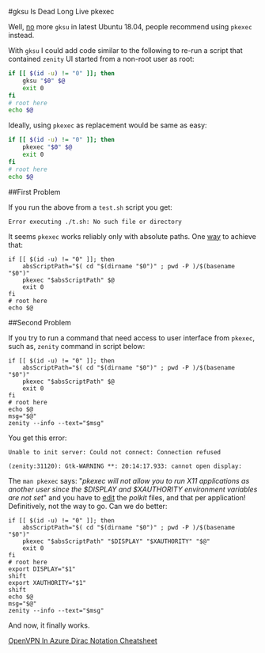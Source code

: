 
#gksu Is Dead Long Live pkexec

<!--- tags: linux -->

Well, [no](https://forums.linuxmint.com/viewtopic.php?t=268140) more `gksu` in latest Ubuntu 18.04, people recommend using `pkexec` instead.

With `gksu` I could add code similar to the following to re-run a script that contained `zenity` UI started from a non-root user as root: 

```bash
if [[ $(id -u) != "0" ]]; then
    gksu "$0" $@
    exit 0
fi
# root here
echo $@
```

Ideally, using `pkexec` as replacement would be same as easy:

```bash
if [[ $(id -u) != "0" ]]; then
    pkexec "$0" $@
    exit 0
fi
# root here
echo $@
```

##First Problem

If you run the above from a `test.sh` script you get:

```
Error executing ./t.sh: No such file or directory
```

It seems `pkexec` works reliably only with absolute paths. One [way](https://stackoverflow.com/questions/4774054/reliable-way-for-a-bash-script-to-get-the-full-path-to-itself) to achieve that:

```
if [[ $(id -u) != "0" ]]; then
    absScriptPath="$( cd "$(dirname "$0")" ; pwd -P )/$(basename "$0")"
    pkexec "$absScriptPath" $@
    exit 0
fi
# root here
echo $@
```

##Second Problem

If you try to run a command that need access to user interface from `pkexec`, such as, `zenity` command in script below:

```
if [[ $(id -u) != "0" ]]; then
    absScriptPath="$( cd "$(dirname "$0")" ; pwd -P )/$(basename "$0")"
    pkexec "$absScriptPath" $@
    exit 0
fi
# root here
echo $@
msg="$@"
zenity --info --text="$msg"
```

You get this error:

```
Unable to init server: Could not connect: Connection refused

(zenity:31120): Gtk-WARNING **: 20:14:17.933: cannot open display:
```

The `man pkexec` says: "*pkexec will not allow you to run X11 applications as
another user since the $DISPLAY and $XAUTHORITY environment variables are not set*" and you have to [edit](https://unix.stackexchange.com/questions/203136/how-do-i-run-gui-applications-as-root-by-using-pkexec) the *polkit* files, and that per application! Definitively, not the way to go. Can we do better:

```
if [[ $(id -u) != "0" ]]; then
    absScriptPath="$( cd "$(dirname "$0")" ; pwd -P )/$(basename "$0")"
    pkexec "$absScriptPath" "$DISPLAY" "$XAUTHORITY" "$@"
    exit 0
fi
# root here
export DISPLAY="$1"
shift
export XAUTHORITY="$1"
shift
echo $@
msg="$@"
zenity --info --text="$msg"
```

And now, it finally works.

<ins class='nfooter'><a rel='prev' id='fprev' href='#blog/2018/2018-04-25-OpenVPN-In-Azure.md'>OpenVPN In Azure</a> <a rel='next' id='fnext' href='#blog/2018/2018-01-27-Dirac-Notation-Cheatsheet.md'>Dirac Notation Cheatsheet</a></ins>
